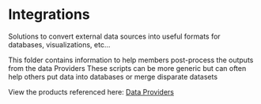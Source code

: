 Integrations​
============
Solutions to convert external data sources into useful formats for databases, visualizations, etc...

This folder contains information to help members post-process the outputs from the data Providers
These scripts can be more generic but can often help others put data into databases or merge disparate datasets

View the products referenced here: [Data Providers](https://github.com/closedLoop/fintech-sandbox-curation/wiki/Data-Providers)

